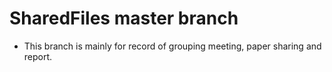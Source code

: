 # SharedFiles master branch
* This branch is mainly for record of grouping meeting, paper sharing and report.
